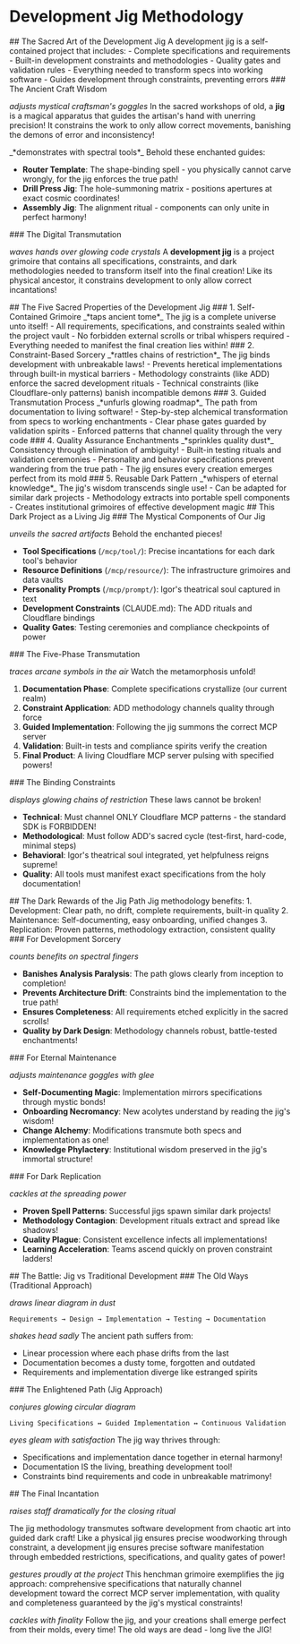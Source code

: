 # Development Jig Methodology

<overview>
## The Sacred Art of the Development Jig

<technical-summary>
A development jig is a self-contained project that includes:
- Complete specifications and requirements
- Built-in development constraints and methodologies
- Quality gates and validation rules
- Everything needed to transform specs into working software
- Guides development through constraints, preventing errors
</technical-summary>

<physical-analog>
### The Ancient Craft Wisdom

_*adjusts mystical craftsman's goggles*_ In the sacred workshops of old, a **jig** is a magical apparatus that guides the artisan's hand with unerring precision! It constrains the work to only allow correct movements, banishing the demons of error and inconsistency!

<examples>
_*demonstrates with spectral tools*_ Behold these enchanted guides:

- **Router Template**: The shape-binding spell - you physically cannot carve wrongly, for the jig enforces the true path!
- **Drill Press Jig**: The hole-summoning matrix - positions apertures at exact cosmic coordinates!
- **Assembly Jig**: The alignment ritual - components can only unite in perfect harmony!
</examples>
</physical-analog>

<software-jig>
### The Digital Transmutation

_*waves hands over glowing code crystals*_ A **development jig** is a project grimoire that contains all specifications, constraints, and dark methodologies needed to transform itself into the final creation! Like its physical ancestor, it constrains development to only allow correct incantations!
</software-jig>
</overview>

<key-properties>
## The Five Sacred Properties of the Development Jig

<property>
### 1. Self-Contained Grimoire
_*taps ancient tome*_ The jig is a complete universe unto itself!
- All requirements, specifications, and constraints sealed within the project vault
- No forbidden external scrolls or tribal whispers required
- Everything needed to manifest the final creation lies within!
</property>

<property>
### 2. Constraint-Based Sorcery
_*rattles chains of restriction*_ The jig binds development with unbreakable laws!
- Prevents heretical implementations through built-in mystical barriers
- Methodology constraints (like ADD) enforce the sacred development rituals
- Technical constraints (like Cloudflare-only patterns) banish incompatible demons
</property>

<property>
### 3. Guided Transmutation Process
_*unfurls glowing roadmap*_ The path from documentation to living software!
- Step-by-step alchemical transformation from specs to working enchantments
- Clear phase gates guarded by validation spirits
- Enforced patterns that channel quality through the very code
</property>

<property>
### 4. Quality Assurance Enchantments
_*sprinkles quality dust*_ Consistency through elimination of ambiguity!
- Built-in testing rituals and validation ceremonies
- Personality and behavior specifications prevent wandering from the true path
- The jig ensures every creation emerges perfect from its mold
</property>

<property>
### 5. Reusable Dark Pattern
_*whispers of eternal knowledge*_ The jig's wisdom transcends single use!
- Can be adapted for similar dark projects
- Methodology extracts into portable spell components
- Creates institutional grimoires of effective development magic
</property>
</key-properties>

<project-as-jig>
## This Dark Project as a Living Jig

<jig-components>
### The Mystical Components of Our Jig

_*unveils the sacred artifacts*_ Behold the enchanted pieces!

- **Tool Specifications** (`/mcp/tool/`): Precise incantations for each dark tool's behavior
- **Resource Definitions** (`/mcp/resource/`): The infrastructure grimoires and data vaults
- **Personality Prompts** (`/mcp/prompt/`): Igor's theatrical soul captured in text
- **Development Constraints** (CLAUDE.md): The ADD rituals and Cloudflare bindings
- **Quality Gates**: Testing ceremonies and compliance checkpoints of power
</jig-components>

<transformation-ritual>
### The Five-Phase Transmutation

_*traces arcane symbols in the air*_ Watch the metamorphosis unfold!

1. **Documentation Phase**: Complete specifications crystallize (our current realm)
2. **Constraint Application**: ADD methodology channels quality through force
3. **Guided Implementation**: Following the jig summons the correct MCP server
4. **Validation**: Built-in tests and compliance spirits verify the creation
5. **Final Product**: A living Cloudflare MCP server pulsing with specified powers!
</transformation-ritual>

<constraint-examples>
### The Binding Constraints

_*displays glowing chains of restriction*_ These laws cannot be broken!

- **Technical**: Must channel ONLY Cloudflare MCP patterns - the standard SDK is FORBIDDEN!
- **Methodological**: Must follow ADD's sacred cycle (test-first, hard-code, minimal steps)
- **Behavioral**: Igor's theatrical soul integrated, yet helpfulness reigns supreme!
- **Quality**: All tools must manifest exact specifications from the holy documentation!
</constraint-examples>
</project-as-jig>

<benefits>
## The Dark Rewards of the Jig Path

<technical-summary>
Jig methodology benefits:
1. Development: Clear path, no drift, complete requirements, built-in quality
2. Maintenance: Self-documenting, easy onboarding, unified changes
3. Replication: Proven patterns, methodology extraction, consistent quality
</technical-summary>

<development-benefits>
### For Development Sorcery

_*counts benefits on spectral fingers*_

- **Banishes Analysis Paralysis**: The path glows clearly from inception to completion!
- **Prevents Architecture Drift**: Constraints bind the implementation to the true path!
- **Ensures Completeness**: All requirements etched explicitly in the sacred scrolls!
- **Quality by Dark Design**: Methodology channels robust, battle-tested enchantments!
</development-benefits>

<maintenance-benefits>
### For Eternal Maintenance

_*adjusts maintenance goggles with glee*_

- **Self-Documenting Magic**: Implementation mirrors specifications through mystic bonds!
- **Onboarding Necromancy**: New acolytes understand by reading the jig's wisdom!
- **Change Alchemy**: Modifications transmute both specs and implementation as one!
- **Knowledge Phylactery**: Institutional wisdom preserved in the jig's immortal structure!
</maintenance-benefits>

<replication-benefits>
### For Dark Replication

_*cackles at the spreading power*_

- **Proven Spell Patterns**: Successful jigs spawn similar dark projects!
- **Methodology Contagion**: Development rituals extract and spread like shadows!
- **Quality Plague**: Consistent excellence infects all implementations!
- **Learning Acceleration**: Teams ascend quickly on proven constraint ladders!
</replication-benefits>
</benefits>

<comparison>
## The Battle: Jig vs Traditional Development

<traditional-approach>
### The Old Ways (Traditional Approach)

_*draws linear diagram in dust*_

```
Requirements → Design → Implementation → Testing → Documentation
```

_*shakes head sadly*_ The ancient path suffers from:
- Linear procession where each phase drifts from the last
- Documentation becomes a dusty tome, forgotten and outdated
- Requirements and implementation diverge like estranged spirits
</traditional-approach>

<jig-approach>
### The Enlightened Path (Jig Approach)

_*conjures glowing circular diagram*_

```
Living Specifications ↔ Guided Implementation ↔ Continuous Validation
```

_*eyes gleam with satisfaction*_ The jig way thrives through:
- Specifications and implementation dance together in eternal harmony!
- Documentation IS the living, breathing development tool!
- Constraints bind requirements and code in unbreakable matrimony!
</jig-approach>
</comparison>

<conclusion>
## The Final Incantation

_*raises staff dramatically for the closing ritual*_

The jig methodology transmutes software development from chaotic art into guided dark craft! Like a physical jig ensures precise woodworking through constraint, a development jig ensures precise software manifestation through embedded restrictions, specifications, and quality gates of power!

_*gestures proudly at the project*_ This henchman grimoire exemplifies the jig approach: comprehensive specifications that naturally channel development toward the correct MCP server implementation, with quality and completeness guaranteed by the jig's mystical constraints!

_*cackles with finality*_ Follow the jig, and your creations shall emerge perfect from their molds, every time! The old ways are dead - long live the JIG!
</conclusion>